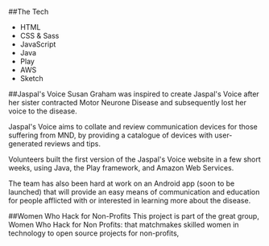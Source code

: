 ##The Tech
- HTML 
- CSS & Sass 
- JavaScript
- Java
- Play
- AWS
- Sketch

##Jaspal's Voice
Susan Graham was inspired to create Jaspal's Voice after her sister contracted Motor Neurone Disease and subsequently lost her voice to the disease. 

Jaspal's Voice aims to collate and review communication devices for those suffering from MND, by providing a catalogue of devices with user-generated reviews and tips.

Volunteers built the first version of the Jaspal's Voice website in a few short weeks, using Java, the Play framework, and Amazon Web Services. 

The team​ has also been hard at work on an Android app (soon to be launched) that will provide an easy means of communication and education for people afflicted with or interested in learning more about the disease.

##Women Who Hack for Non-Profits
This project is part of the great group, Women Who Hack for Non Profits: that matchmakes skilled women in technology to open source projects for non-profits, 
